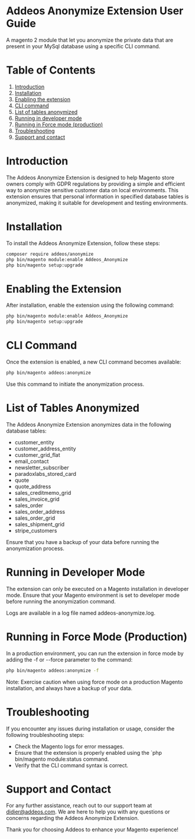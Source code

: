 # Addeos Anonymize Extension User Guide

A magento 2 module that let you anonymize the private data that are present in your MySql database using a specific CLI
command.

# Table of Contents
1. [Introduction ](#introduction)
2. [Installation ](#installation)
3. [Enabling the extension ](#enabling-the-extension)
4. [CLI command ](#cli-command)
5. [List of tables anonymized ](#list-of-tables-anonymized)
6. [Running in developer mode ](#running-in-developer-mode)
7. [Running in Force mode (production) ](#running-in-force-mode-production)
8. [Troubleshooting ](#troubleshooting)
9. [Support and contact ](#support-and-contact)

# Introduction
The Addeos Anonymize Extension is designed to help Magento store owners comply with GDPR regulations by providing a simple and efficient way to anonymize sensitive customer data on local environments. This extension ensures that personal information in specified database tables is anonymized, making it suitable for development and testing environments.

# Installation
To install the Addeos Anonymize Extension, follow these steps:

```bash
composer require addeos/anonymize
php bin/magento module:enable Addeos_Anonymize
php bin/magento setup:upgrade
```

# Enabling the Extension
After installation, enable the extension using the following command:

```bash
php bin/magento module:enable Addeos_Anonymize
php bin/magento setup:upgrade
```

# CLI Command
Once the extension is enabled, a new CLI command becomes available:

```bash
php bin/magento addeos:anonymize
```
Use this command to initiate the anonymization process.

# List of Tables Anonymized
The Addeos Anonymize Extension anonymizes data in the following database tables:

- customer_entity
- customer_address_entity 
- customer_grid_flat 
- email_contact 
- newsletter_subscriber 
- paradoxlabs_stored_card 
- quote 
- quote_address 
- sales_creditmemo_grid 
- sales_invoice_grid 
- sales_order 
- sales_order_address 
- sales_order_grid 
- sales_shipment_grid 
- stripe_customers

Ensure that you have a backup of your data before running the anonymization process.

# Running in Developer Mode
The extension can only be executed on a Magento installation in developer mode. Ensure that your Magento environment is set to developer mode before running the anonymization command.

Logs are available in a log file named addeos-anonymize.log.

# Running in Force Mode (Production)

In a production environment, you can run the extension in force mode by adding the -f or --force parameter to the command:

```bash
php bin/magento addeos:anonymize -f
```
Note: Exercise caution when using force mode on a production Magento installation, and always have a backup of your data.

# Troubleshooting
If you encounter any issues during installation or usage, consider the following troubleshooting steps:

- Check the Magento logs for error messages. 
- Ensure that the extension is properly enabled using the `php bin/magento module:status command. 
- Verify that the CLI command syntax is correct.

# Support and Contact
For any further assistance, reach out to our support team at didier@addeos.com. We are here to help you with any questions or concerns regarding the Addeos Anonymize Extension.

Thank you for choosing Addeos to enhance your Magento experience!







